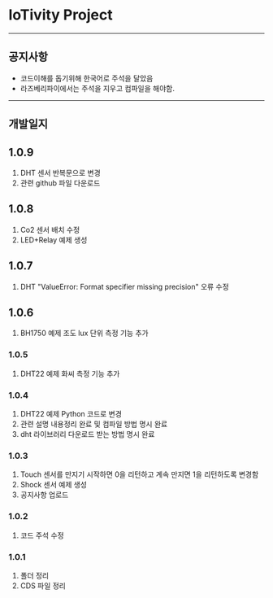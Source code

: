 # IoTivity Project

---------------------
## 공지사항
- 코드이해를 돕기위해 한국어로 주석을 달았음
- 라즈베리파이에서는 주석을 지우고 컴파일을 해야함.
---------------------
## 개발일지

## 1.0.9
1. DHT 센서 반복문으로 변경
2. 관련 github 파일 다운로드

## 1.0.8
1. Co2 센서 배치 수정
2. LED+Relay 예제 생성

## 1.0.7
1. DHT "ValueError: Format specifier missing precision" 오류 수정

## 1.0.6
1. BH1750 예제 조도 lux 단위 측정 기능 추가

### 1.0.5
1. DHT22 예제 화씨 측정 기능 추가

### 1.0.4
1. DHT22 예제 Python 코드로 변경
2. 관련 설명 내용정리 완료 및 컴파일 방법 명시 완료
3. dht 라이브러리 다운로드 받는 방법 명시 완료

### 1.0.3
1. Touch 센서를 만지기 시작하면 0을 리턴하고 계속 만지면 1을 리턴하도록 변경함
2. Shock 센서 예제 생성
3. 공지사항 업로드

### 1.0.2
1. 코드 주석 수정

### 1.0.1
1. 폴더 정리
2. CDS 파일 정리
